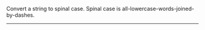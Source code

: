 <div class="challenge-instructions intermediate-algorithm-scripting"><div><section id="description">
<p>Convert a string to spinal case. Spinal case is all-lowercase-words-joined-by-dashes.</p>
</section></div><hr/></div>